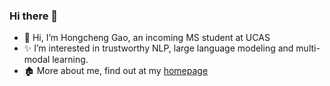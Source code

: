 ### Hi there 👋
- 👋 Hi, I’m Hongcheng Gao, an incoming MS student at UCAS
- ✨ I’m interested in trustworthy NLP, large language modeling and multi-modal learning.
- 🏚️ More about me, find out at my [homepage](https://Hongcheng-Gao.github.io/)


<!--
**Hongcheng-Gao/Hongcheng-Gao** is a ✨ _special_ ✨ repository because its `README.md` (this file) appears on your GitHub profile.

Here are some ideas to get you started:

- 🔭 I’m currently working on ...
- 🌱 I’m currently learning ...
- 👯 I’m looking to collaborate on ...
- 🤔 I’m looking for help with ...
- 💬 Ask me about ...
- 📫 How to reach me: ...
- 😄 Pronouns: ...
- ⚡ Fun fact: ...
-->


